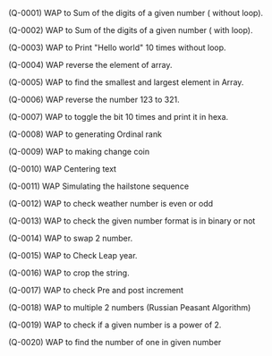 (Q-0001) WAP to Sum of the digits of a given number ( without loop).

(Q-0002) WAP to Sum of the digits of a given number ( with loop).

(Q-0003) WAP to Print "Hello world" 10 times without loop.

(Q-0004) WAP reverse the element of array.

(Q-0005) WAP to find the smallest and largest element in Array.

(Q-0006) WAP reverse the number 123 to 321.

(Q-0007) WAP to toggle the bit 10 times and print it in hexa. 

(Q-0008) WAP to generating Ordinal rank

(Q-0009) WAP to making change coin

(Q-0010) WAP Centering text

(Q-0011) WAP Simulating the hailstone sequence

(Q-0012) WAP to check weather number is even or odd

(Q-0013) WAP to check the given number format is in binary or not

(Q-0014) WAP to swap 2 number.

(Q-0015) WAP to Check Leap year.

(Q-0016) WAP to crop the string.

(Q-0017) WAP to check Pre and post increment 

(Q-0018) WAP to multiple 2 numbers (Russian Peasant Algorithm)

(Q-0019) WAP to check if a given number is a power of 2.

(Q-0020) WAP to find the number of one in given number
